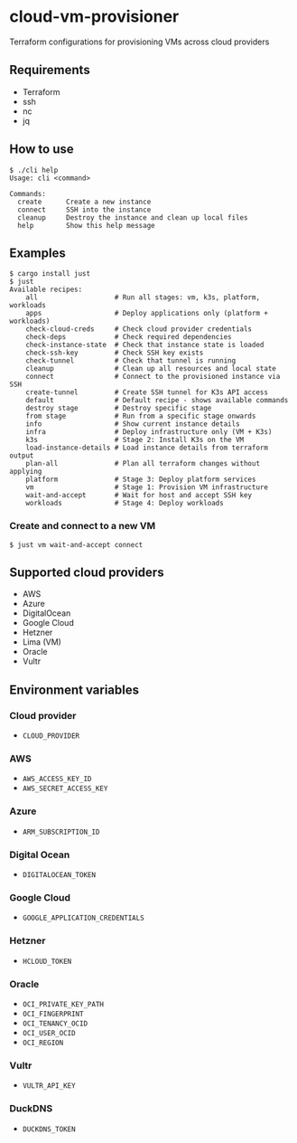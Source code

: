 # cloud-vm-provisioner
Terraform configurations for provisioning VMs across cloud providers

## Requirements

* Terraform
* ssh
* nc
* jq

## How to use

```
$ ./cli help
Usage: cli <command>

Commands:
  create      Create a new instance
  connect     SSH into the instance
  cleanup     Destroy the instance and clean up local files
  help        Show this help message
```

## Examples

```shell
$ cargo install just
$ just
Available recipes:
    all                   # Run all stages: vm, k3s, platform, workloads
    apps                  # Deploy applications only (platform + workloads)
    check-cloud-creds     # Check cloud provider credentials
    check-deps            # Check required dependencies
    check-instance-state  # Check that instance state is loaded
    check-ssh-key         # Check SSH key exists
    check-tunnel          # Check that tunnel is running
    cleanup               # Clean up all resources and local state
    connect               # Connect to the provisioned instance via SSH
    create-tunnel         # Create SSH tunnel for K3s API access
    default               # Default recipe - shows available commands
    destroy stage         # Destroy specific stage
    from stage            # Run from a specific stage onwards
    info                  # Show current instance details
    infra                 # Deploy infrastructure only (VM + K3s)
    k3s                   # Stage 2: Install K3s on the VM
    load-instance-details # Load instance details from terraform output
    plan-all              # Plan all terraform changes without applying
    platform              # Stage 3: Deploy platform services
    vm                    # Stage 1: Provision VM infrastructure
    wait-and-accept       # Wait for host and accept SSH key
    workloads             # Stage 4: Deploy workloads
```

### Create and connect to a new VM

```
$ just vm wait-and-accept connect
```

## Supported cloud providers

* AWS
* Azure
* DigitalOcean
* Google Cloud
* Hetzner
* Lima (VM)
* Oracle
* Vultr

## Environment variables

### Cloud provider
* `CLOUD_PROVIDER`

### AWS
* `AWS_ACCESS_KEY_ID`
* `AWS_SECRET_ACCESS_KEY`

### Azure
* `ARM_SUBSCRIPTION_ID`

### Digital Ocean
* `DIGITALOCEAN_TOKEN`

### Google Cloud
* `GOOGLE_APPLICATION_CREDENTIALS`

### Hetzner
* `HCLOUD_TOKEN`

### Oracle
* `OCI_PRIVATE_KEY_PATH`
* `OCI_FINGERPRINT`
* `OCI_TENANCY_OCID`
* `OCI_USER_OCID`
* `OCI_REGION`

### Vultr
* `VULTR_API_KEY`

### DuckDNS
* `DUCKDNS_TOKEN`
